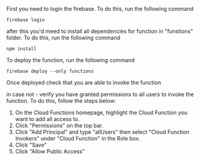 First you need to login the firebase. To do this, run the following command 
```
firebase login 
```

after this you'd meed to install all dependencies for function in "funstions" folder. To do this, run the following command 
```
npm install
```

To deploy the function, run the following command 
```
firebase deploy --only functions
```

Once deployed check that you are able to invoke the function 

in case not - verify you have granted permissions to all users to invoke the function. To do this, follow the steps below:

1. On the Cloud Functions homepage, highlight the Cloud Function you want to add all access to.
2. Click "Permissions" on the top bar.
3. Click "Add Principal" and type "allUsers" then select "Cloud Function Invokers" under "Cloud Function" in the Role box.
4. Click "Save"
5. Click "Allow Public Access"